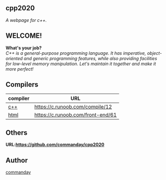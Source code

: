 ## cpp2020
*A webpage for c++.*
## WELCOME!
**What's your job?**
</br>
*C++ is a general-purpose programming language. It has imperative, object-oriented and generic programming features, while also providing facilities for low-level memory manipulation. Let's maintain it together and make it more perfect!*
## Compilers
| compiler | URL |
| ------ | ------ |
| [c++](https://c.runoob.com/compile/12) | https://c.runoob.com/compile/12 |
| [html](https://c.runoob.com/front-end/61) | https://c.runoob.com/front-end/61 |
## Others
__URL:https://github.com/commanday/cpp2020__
## Author
[commanday](https://github.com/commanday)

